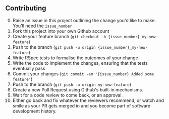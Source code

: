 ## Contributing

0. Raise an issue in this project outlining the change you'd like to make. You'll need the `issue_number`
1. Fork this project into your own Github account
2. Create your feature branch (`git checkout -b {issue_number}_my-new-feature`)
4. Push to the branch (`git push -u origin {issue_number}_my-new-feature`)
5. Write RSpec tests to formalise the outcomes of your change
6. Write the code to implement the changes, ensuring that the tests eventually pass
7. Commit your changes (`git commit -am '{issue_number} Added some feature'`)
8. Push to the branch (`git push -u origin my-new-feature`)
9. Create a new Pull Request using Github's built-in mechanisms.
10. Wait for a code review to come back, or an approval.
11. Either go back and fix whatever the reviewers recommend, or watch and smile as your PR gets merged in and you become part of software development history.
